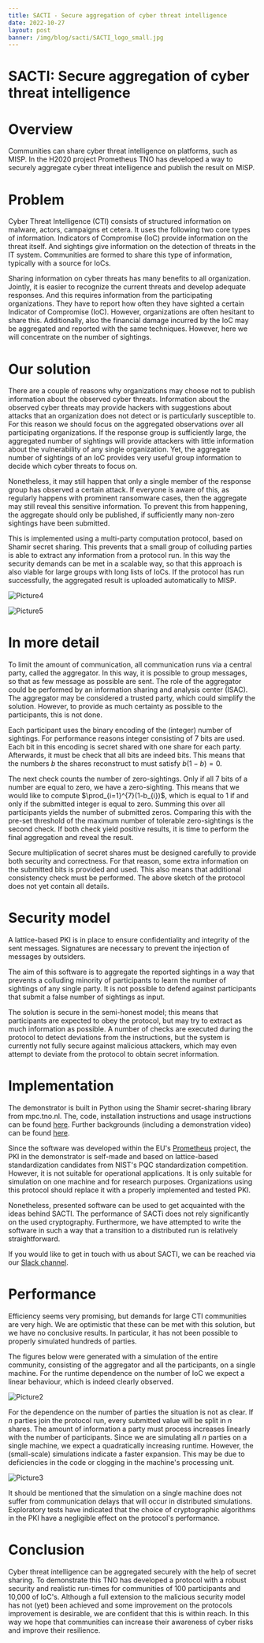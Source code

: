 ```yaml
---
title: SACTI - Secure aggregation of cyber threat intelligence 
date: 2022-10-27
layout: post
banner: /img/blog/sacti/SACTI_logo_small.jpg
---
```


# **SACTI: Secure aggregation of cyber threat intelligence**

# Overview

Communities can share cyber threat intelligence on platforms, such as MISP. In the H2020 project Prometheus TNO has developed a way to securely aggregate cyber threat intelligence and publish the result on MISP.

# Problem

Cyber Threat Intelligence (CTI) consists of structured information on malware, actors, campaigns et cetera. It uses the following two core types of information. Indicators of Compromise (IoC) provide information on the threat itself. And sightings give information on the detection of threats in the IT system. Communities are formed to share this type of information, typically with a source for IoCs.

Sharing information on cyber threats has many benefits to all organization. Jointly, it is easier to recognize the current threats and develop adequate responses. And this requires information from the participating organizations. They have to report how often they have sighted a certain Indicator of Compromise (IoC). However, organizations are often hesitant to share this. Additionally, also the financial damage incurred by the IoC may be aggregated and reported with the same techniques. However, here we will concentrate on the number of sightings.

# Our solution

There are a couple of reasons why organizations may choose not to publish information about the observed cyber threats. Information about the observed cyber threats may provide hackers with suggestions about attacks that an organization does not detect or is particularly susceptible to. For this reason we should focus on the aggregated observations over all participating organizations. If the response group is sufficiently large, the aggregated number of sightings will provide attackers with little information about the vulnerability of any single organization. Yet, the aggregate number of sightings of an IoC provides very useful group information to decide which cyber threats to focus on.

Nonetheless, it may still happen that only a single member of the response group has observed a certain attack. If everyone is aware of this, as regularly happens with prominent ransomware cases, then the aggregate may still reveal this sensitive information. To prevent this from happening, the aggregate should only be published, if sufficiently many non-zero sightings have been submitted.

This is implemented using a multi-party computation protocol, based on Shamir secret sharing. This prevents that a small group of colluding parties is able to extract any information from a protocol run. In this way the security demands can be met in a scalable way, so that this approach is also viable for large groups with long lists of IoCs. If the protocol has run successfully, the aggregated result is uploaded automatically to MISP.

![Picture4](/img/blog/sacti/Picture4.png)

![Picture5](/img/blog/sacti/Picture5.png)

# In more detail

To limit the amount of communication, all communication runs via a central party, called the aggregator. In this way, it is possible to group messages, so that as few message as possible are sent. The role of the aggregator could be performed by an information sharing and analysis center (ISAC). The aggregator may be considered a trusted party, which could simplify the solution. However, to provide as much certainty as possible to the participants, this is not done. 

Each participant uses the binary encoding of the (integer) number of sightings. For performance reasons integer consisting of 7 bits are used. Each bit in this encoding is secret shared with one share for each party. Afterwards, it must be check that all bits are indeed bits. This means that the numbers $`b`$ the shares reconstruct to must satisfy $`b(1-b)=0`$.

The next check counts the number of zero-sightings. Only if all 7 bits of a number are equal to zero, we have a zero-sighting. This means that we would like to compute $`\prod_{i=1}^{7}(1-b_{i})`$, which is equal to 1 if and only if the submitted integer is equal to zero. Summing this over all participants yields the number of submitted zeros. Comparing this with the pre-set threshold of the maximum number of tolerable zero-sightings is the second check. If both check yield positive results, it is time to perform the final aggregation and reveal the result.

Secure multiplication of secret shares must be designed carefully to provide both security and correctness. For that reason, some extra information on the submitted bits is provided and used. This also means that additional consistency check must be performed. The above sketch of the protocol does not yet contain all details.

# Security model

A lattice-based PKI is in place to ensure confidentiality and integrity of the sent messages. Signatures are necessary to prevent the injection of messages by outsiders.  

The aim of this software is to aggregate the reported sightings in a way that prevents a colluding minority of participants to learn the number of sightings of any single party. It is not possible to defend against participants that submit a false number of sightings as input.

The solution is secure in the semi-honest model; this means that participants are expected to obey the protocol, but may try to extract as much information as possible. A number of checks are executed during the protocol to detect deviations from the instructions, but the system is currently not fully secure against malicious attackers, which may even attempt to deviate from the protocol to obtain secret information.

# Implementation

The demonstrator is built in Python using the Shamir secret-sharing library from mpc.tno.nl. The, code, installation instructions and usage instructions can be found [here](https://github.com/COSSAS/sacti). Further backgrounds (including a demonstration video) can be found [here](https://cossas-project.org/portfolio/sacti/).

Since the software was developed within the EU's [Prometheus](https://www.h2020prometheus.eu/) project, the PKI in the demonstrator is self-made and based on lattice-based standardization candidates from NIST's PQC standardization competition.  However, it is not suitable for operational applications.  It is only suitable for simulation on one machine and for research purposes. Organizations using this protocol should replace it with a properly implemented and tested PKI.

Nonetheless, presented software can be used to get acquainted with the ideas behind SACTI. The performance of SACTi does not rely significantly on the used cryptography. Furthermore, we have attempted to write the software in such a way that a transition to a distributed run is relatively straightforward.

If you would like to get in touch with us about SACTI, we can be reached via our [Slack channel](https://cossas.slack.com).

# Performance

Efficiency seems very promising, but demands for large CTI communities are very high. We are optimistic that these can be met with this solution, but we have no conclusive result​s. In particular, it has not been possible to properly simulated hundreds of parties.

The figures below were generated with a simulation of the entire community, consisting of the aggregator and all the participants, on a single machine. For the runtime dependence on the number of IoC we expect a linear behaviour, which is indeed clearly observed.

![Picture2](/img/blog/sacti/Picture2.png)

For the dependence on the number of parties the situation is not as clear. If $`n`$ parties join the protocol run, every submitted value will be split in $`n`$ shares. The amount of information a party must process increases linearly with the number of participants. Since we are simulating all $`n`$ parties on a single machine, we expect a quadratically increasing runtime. However, the (small-scale) simulations indicate a faster expansion. This may be due to deficiencies in the code or clogging in the machine's processing unit.

![Picture3](/img/blog/sacti/Picture3.png)

It should be mentioned that the simulation on a single machine does not suffer from communication delays that will occur in distributed simulations. 
Exploratory tests have indicated that the choice of cryptographic algorithms in the PKI have a negligible effect on the protocol's performance.

# Conclusion

Cyber threat intelligence can be aggregated securely with the help of secret sharing. To demonstrate this TNO has developed a protocol with a robust security and realistic run-times for communities of 100 participants and 10,000 of IoC's. Although a full extension to the malicious security model has not (yet) been achieved and some improvement on the protocols improvement is desirable, we are confident that this is within reach. In this way we hope that communities can increase their awareness of cyber risks and improve their resilience.

